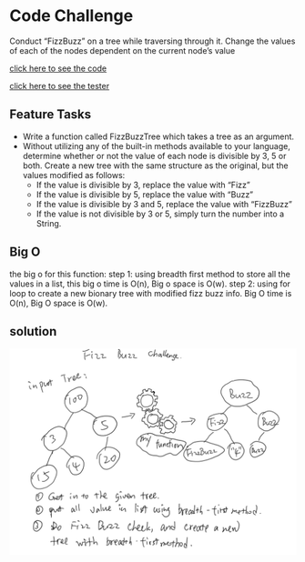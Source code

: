 # Code Challenge

Conduct “FizzBuzz” on a tree while traversing through it. Change the values of each of the nodes dependent on the current node’s value

[click here to see the code](./fizz-buzz-tree.js)

[click here to see the tester](./fizz-buzz-tree.test.js)

## Feature Tasks

- Write a function called FizzBuzzTree which takes a tree as an argument.
- Without utilizing any of the built-in methods available to your language, determine whether or not the value of each node is divisible by 3, 5 or both. Create a new tree with the same structure as the original, but the values modified as follows:
  - If the value is divisible by 3, replace the value with “Fizz”
  - If the value is divisible by 5, replace the value with “Buzz”
  - If the value is divisible by 3 and 5, replace the value with “FizzBuzz”
  - If the value is not divisible by 3 or 5, simply turn the number into a String.

## Big O

the big o for this function:
step 1: using breadth first method to store all the values in a list, this big o time is O(n), Big o space is O(w).
step 2: using for loop to create a new bionary tree with modified fizz buzz info. Big O time is O(n), Big O space is O(w).

## solution

![img](fizz.png)
